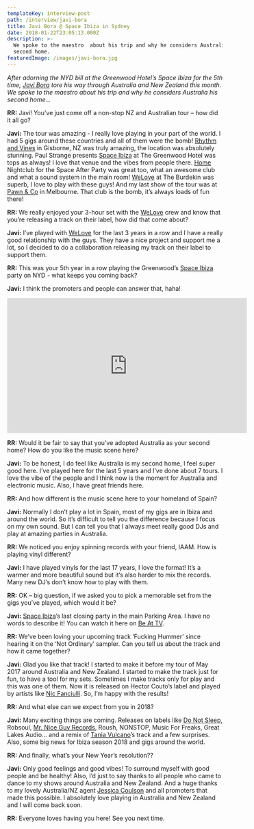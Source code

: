 ```yaml
---
templateKey: interview-post
path: /interview/javi-bora
title: Javi Bora @ Space Ibiza in Sydney
date: 2018-01-22T23:05:13.000Z
description: >-
  We spoke to the maestro  about his trip and why he considers Australia his
  second home.
featuredImage: /images/javi-bora.jpg
---
```

_After adorning the NYD bill at the Greenwood Hotel’s Space Ibiza for the 5th time, [Javi Bora](https://www.facebook.com/javiboramusic/) tore his way through Australia and New Zealand this month. We spoke to the maestro about his trip and why he considers Australia his second home..._

**RR:** Javi! You’ve just come off a non-stop NZ and Australian tour – how did it all go?

**Javi:** The tour was amazing - I really love playing in your part of the world. I had 5 gigs around these countries and all of them were the bomb! [Rhythm and Vines](https://www.facebook.com/RhythmandVines/) in Gisborne, NZ was truly amazing, the location was absolutely stunning. Paul Strange presents [Space Ibiza](https://www.facebook.com/SpaceIbizainAustralia/) at The Greenwood Hotel was tops as always! I love that venue and the vibes from people there. [Home](https://www.facebook.com/homethevenue/) Nightclub for the Space After Party was great too, what an awesome club and what a sound system in the main room! [WeLove](https://www.facebook.com/welovesydneyunderground/) at The Burdekin was superb, I love to play with these guys! And my last show of the tour was at [Pawn & Co](https://www.facebook.com/PawnAndCo/) in Melbourne. That club is the bomb, it’s always loads of fun there!

**RR:** We really enjoyed your 3-hour set with the [WeLove](https://www.facebook.com/welovesydneyunderground/) crew and know that you’re releasing a track on their label, how did that come about?

**Javi:** I’ve played with [WeLove](https://www.facebook.com/welovesydneyunderground/) for the last 3 years in a row and I have a really good relationship with the guys. They have a nice project and support me a lot, so I decided to do a collaboration releasing my track on their label to support them.

**RR:** This was your 5th year in a row playing the Greenwood’s [Space Ibiza](https://www.facebook.com/SpaceIbizainAustralia/) party on NYD - what keeps you coming back?

**Javi:** I think the promoters and people can answer that, haha!

<iframe src="https://www.facebook.com/plugins/video.php?href=https%3A%2F%2Fwww.facebook.com%2Fbeattvofficial%2Fvideos%2F10156151019487474%2F&show_text=0&width=560" width="560" height="315" style="border:none;overflow:hidden" scrolling="no" frameborder="0" allowTransparency="true" allowFullScreen="true"></iframe>

**RR:** Would it be fair to say that you’ve adopted Australia as your second home? How do you like the music scene here?

**Javi:** To be honest, I do feel like Australia is my second home, I feel super good here. I’ve played here for the last 5 years and I’ve done about 7 tours. I love the vibe of the people and I think now is the moment for Australia and electronic music. Also, I have great friends here.

**RR:** And how different is the music scene here to your homeland of Spain?

**Javi:** Normally I don’t play a lot in Spain, most of my gigs are in Ibiza and around the world. So it’s difficult to tell you the difference because I focus on my own sound. But I can tell you that I always meet really good DJs and play at amazing parties in Australia.

**RR:** We noticed you enjoy spinning records with your friend, IAAM. How is playing vinyl different?

**Javi:** I have played vinyls for the last 17 years, I love the format! It’s a warmer and more beautiful sound but it’s also harder to mix the records. Many new DJ’s don’t know how to play with them.

**RR:** OK – big question, if we asked you to pick a memorable set from the gigs you’ve played, which would it be?

**Javi:** [Space Ibiza](https://www.facebook.com/SpaceIbizainAustralia/)’s last closing party in the main Parking Area. I have no words to describe it! You can watch it here on [Be At TV](https://l.facebook.com/l.php?u=https%3A%2F%2Fbe-at.tv%2Fbrands%2Fspace-ibiza%2Fspace-closing-fiesta-2016-umf-stage%2Fjavi-bora-b2b-jose-de-divina&h=ATOwXUD6LL_us-SGs-ImbGWPZmxLtSIaRNJ_K2H3FwECjwARimJyRM0FZka9CEwVIg2v0ByVR4zRitwCaPheS_x5p3FA-9znJ_cBCuwcNP0uMUxFd-2jNpL2).

**RR:** We’ve been loving your upcoming track ‘Fucking Hummer’ since hearing it on the ‘Not Ordinary’ sampler. Can you tell us about the track and how it came together?

**Javi:** Glad you like that track! I started to make it before my tour of May 2017 around Australia and New Zealand. I started to make the track just for fun, to have a tool for my sets. Sometimes I make tracks only for play and this was one of them. Now it is released on Hector Couto’s label and played by artists like [Nic Fanciulli](https://www.facebook.com/nicfanciulli/). So, I’m happy with the results!

**RR:** And what else can we expect from you in 2018?

**Javi:** Many exciting things are coming. Releases on labels like [Do Not Sleep](https://www.facebook.com/donotsleepibiza/), Robsoul, [Mr. Nice Guy Records](https://www.facebook.com/mrniceguyrecords/), Roush, NONSTOP, Music For Freaks, Great Lakes Audio... and a remix of [Tania Vulcano](https://www.facebook.com/taniavulcano.official/)’s track and a few surprises. Also, some big news for Ibiza season 2018 and gigs around the world.

**RR:** And finally, what’s your New Year’s resolution??

**Javi:** Only good feelings and good vibes! To surround myself with good people and be healthy! Also, I’d just to say thanks to all people who came to dance to my shows around Australia and New Zealand. And a huge thanks to my lovely Australia/NZ agent [Jessica Coulson](https://www.facebook.com/jcmanagementau/) and all promoters that made this possible. I absolutely love playing in Australia and New Zealand and I will come back soon.

**RR:** Everyone loves having you here! See you next time.
